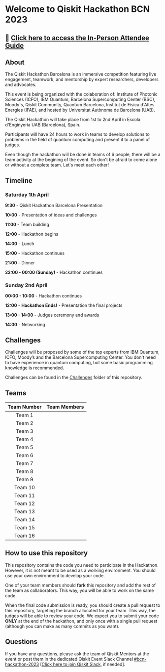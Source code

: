 # **Welcome to Qiskit Hackathon BCN 2023**

## 📄  [Click here to access the In-Person Attendee Guide](https://docs.google.com/presentation/d/1nfg607ooJaA4KhBDBFBsJHK_Io-5Qm-0)

## **About**

The Qiskit Hackathon Barcelona is an immersive competition featuring live engagement, teamwork, and mentorship by expert researchers, developers and advocates.

This event is being organized with the colaboration of: Institute of Photonic Sciences (ICFO), IBM Quantum, Barcelona Supercomputing Center (BSC), Moody's, Qiskit Community, Quantum Barcelona, Institut de Física d'Altes Energies (IFAE), and hosted by Universitat Autònoma de Barcelona (UAB).

The Qiskit Hackathon will take place from 1st to 2nd April in Escola d'Enginyeria UAB (Barcelona), Spain.

Participants will have 24 hours to work in teams to develop solutions to problems in the field of quantum computing and present it to a panel of judges.

Even though the hackathon will be done in teams of 6 people, there will be a team activity at the begining of the event.
So don't be afraid to come alone or without a complete team. Let's meet each other!

## **Timeline**

### Saturday 1th April

**9:30** - Qiskit Hackathon Barcelona Presentation

**10:00** - Presentation of ideas and challenges

**11:00** - Team building

**12:00** - Hackathon begins

**14:00** - Lunch

**15:00** - Hackathon continues

**21:00** - Dinner

**22:00 - 00:00 (Sunday)** - Hackathon continues

### Sunday 2nd April

**00:00 - 10:00** - Hackathon continues

**12:00** - **Hackathon Ends!** - Presentation the final projects

**13:00 - 14:00** - Judges ceremony and awards

**14:00** - Networking

## **Challenges**

Challenges will be proposed by some of the top experts from IBM Quantum, ICFO, Moody’s and the Barcelona Supercomputing Center.
You don't need to have experience in quantum computing, but some basic programming knowledge is recommended.

Challenges can be found in the [Challenges](challenges/) folder of this repository.

## **Teams**

| Team Number | Team Members |
| :---------: | :----------: |
| Team 1 | |
| Team 2 | |
| Team 3 | |
| Team 4 | |
| Team 5 | |
| Team 6 | |
| Team 7 | |
| Team 8 | |
| Team 9 | |
| Team 10 | |
| Team 11 | |
| Team 12 | |
| Team 13 | |
| Team 14 | |
| Team 15 | |
| Team 16 | |

## **How to use this repository**

This repository contains the code you need to participate in the Hackathon. However, it is not meant to be used as a working environment. You should use your own environment to develop your code.

One of your team members should **fork** this repository and add the rest of the team as collaborators. This way, you will be able to work on the same code.

When the final code submission is ready, you should create a pull request to this repository, targeting the branch allocated for your team. This way, the judges will be able to review your code.
We expect you to submit your code **ONLY** at the end of the hackathon, and only once with a single pull request (although you can make as many commits as you want).

## Questions

If you have any questions, please ask the team of Qiskit Mentors at the event or post them in the dedicated Qiskit Event
Slack Channel [#bcn-hackathon-2023](https://qiskit.slack.com/archives/C04UARD1LDC) [[Click here to join Qiskit Slack](https://ibm.co/joinqiskitslack), if needed].
